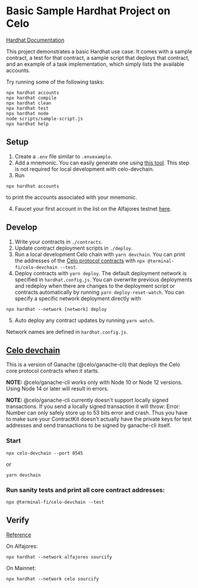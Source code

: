# Basic Sample Hardhat Project on Celo

[Hardhat Documentation](https://hardhat.org/getting-started/#overview)

This project demonstrates a basic Hardhat use case. It comes with a sample contract, a test for that contract, a sample script that deploys that contract, and an example of a task implementation, which simply lists the available accounts.

Try running some of the following tasks:

```shell
npx hardhat accounts
npx hardhat compile
npx hardhat clean
npx hardhat test
npx hardhat node
node scripts/sample-script.js
npx hardhat help
```

## Setup

1. Create a `.env` file similar to `.envexample`. 
2. Add a mnemonic. You can easily generate one using [this tool](https://iancoleman.io/bip39/). This step is not required for local development with celo-devchain.
3. Run

```shell
npx hardhat accounts
```

to print the accounts associated with your mnemonic.

4. Faucet your first account in the list on the Alfajores testnet [here](https://celo.org/developers/faucet).

## Develop

1. Write your contracts in `./contracts`.
2. Update contract deployment scripts in `./deploy`.
3. Run a local development Celo chain with `yarn devchain`. You can print the addresses of the [Celo protocol contracts](https://github.com/celo-org/celo-monorepo/tree/master/packages/protocol) with `npx @terminal-fi/celo-devchain --test`.
4. Deploy contracts with `yarn deploy`. The default deployment network is specified in `hardhat.config.js`. You can overwrite previous deployments and redeploy when there are changes to the deployment script or contracts automatically by running `yarn deploy-reset-watch`. You can specify a specific network deployment directly with

```shell
npx hardhat --network [network] deploy
```
  
5. Auto deploy any contract updates by running `yarn watch`.

Network names are defined in `hardhat.config.js`.

## [Celo devchain](https://github.com/terminal-fi/celo-devchain)

This is a version of Ganache (@celo/ganache-cli) that deploys the Celo core protocol contracts when it starts.

**NOTE:** @celo/ganache-cli works only with Node 10 or Node 12 versions. Using Node 14 or later will result in errors.

**NOTE:** @celo/ganache-cli currently doesn't support locally signed transactions. If you send a locally signed transaction it will throw: Error: Number can only safely store up to 53 bits error and crash. Thus you have to make sure your ContractKit doesn't actually have the private keys for test addresses and send transactions to be signed by ganache-cli itself.

### Start

```shell
npx celo-devchain --port 8545
```

or

```shell
yarn devchain
```

### Run sanity tests and print all core contract addresses:

```shell
npx @terminal-fi/celo-devchain --test
```

## Verify

[Reference](https://docs.celo.org/blog/hardhat-deploy-verify)

On Alfajores:

```shell
npx hardhat --network alfajores sourcify
```

On Mainnet:

```shell
npx hardhat --network celo sourcify
```
